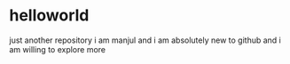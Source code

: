 # helloworld
just another repository
i am manjul and i am absolutely new to github and i am willing to explore more
